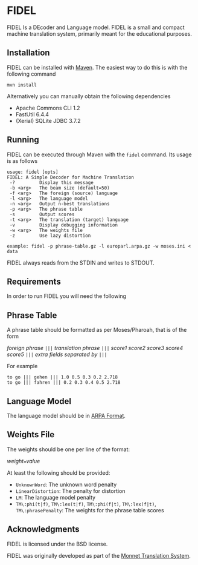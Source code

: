 FIDEL
=====

FIDEL Is a DEcoder and Language model. FIDEL is a small and compact
machine translation system, primarily meant for the educational
purposes.

Installation
------------

FIDEL can be installed with [Maven](http://maven.apache.org). The
easiest way to do this is with the following command

    mvn install

Alternatively you can manually obtain the following dependencies

* Apache Commons CLI 1.2
* FastUtil 6.4.4
* (Xerial) SQLite JDBC 3.7.2

Running
-------

FIDEL can be executed through Maven with the `fidel` command. Its usage
is as follows

    usage: fidel [opts]
    FIDEL: A Simple Decoder for Machine Translation
     -?         Display this message
     -b <arg>   The beam size (default=50)
     -f <arg>   The foreign (source) language
     -l <arg>   The language model
     -n <arg>   Output n-best translations
     -p <arg>   The phrase table
     -s         Output scores
     -t <arg>   The translation (target) language
     -v         Display debugging information
     -w <arg>   The weights file
     -z         Use lazy distortion
    
    example: fidel -p phrase-table.gz -l europarl.arpa.gz -w moses.ini < data

FIDEL always reads from the STDIN and writes to STDOUT.

Requirements
------------

In order to run FIDEL you will need the following

## Phrase Table

A phrase table should be formatted as per Moses/Pharoah, that is of 
the form

_foreign phrase_ `|||` _translation phrase_ `|||` _score1_ _score2_ _score3_ _score4_ _score5_ `|||` _extra fields separated by_ `|||`

For example

    to go ||| gehen ||| 1.0 0.5 0.3 0.2 2.718 
    to go ||| fahren ||| 0.2 0.3 0.4 0.5 2.718

## Language Model

The language model should be in [ARPA Format](http://www.speech.sri.com/projects/srilm/manpages/ngram-format.5.html).

## Weights File

The weights should be one per line of the format:

_weight_`=`_value_

At least the following should be provided:

* `UnknownWord`: The unknown word penalty
* `LinearDistortion`: The penalty for distortion
* `LM`: The language model penalty
* `TM\:phi(t|f)`, `TM\:lex(t|f)`, `TM\:phi(f|t)`, `TM\:lex(f|t)`, `TM\:phrasePenalty`: The weights for the phrase table scores

Acknowledgments
---------------

FIDEL is licensed under the BSD license.

FIDEL was originally developed as part of the [Monnet Translation System](http://github.com/monnetproject/translation).
